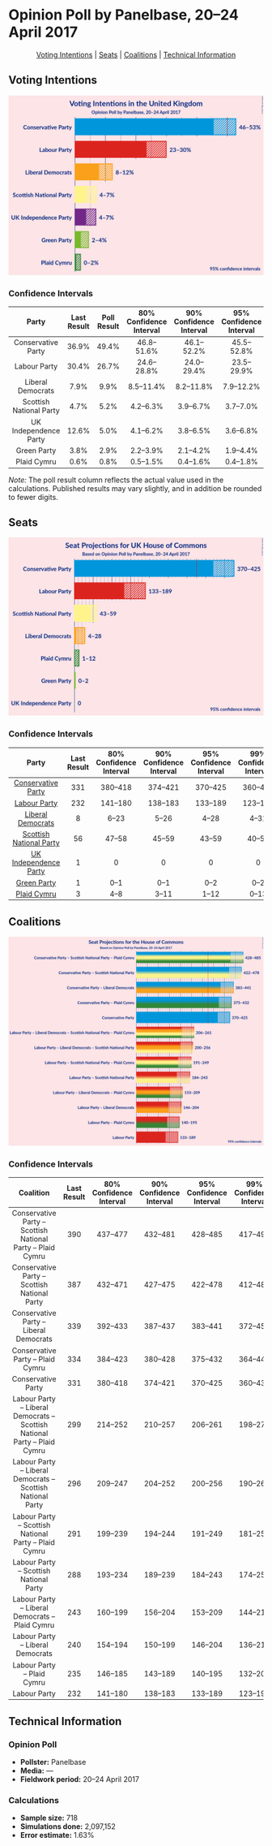 # Opinion Poll by Panelbase, 20–24 April 2017

<p align="center"><a href="#voting-intentions">Voting Intentions</a> | <a href="#seats">Seats</a> | <a href="#coalitions">Coalitions</a> | <a href="#technical-information">Technical Information</a></p>

## Voting Intentions

![Graph with voting intentions not yet produced](2017-04-24-Panelbase.png "Voting Intentions")

### Confidence Intervals

| Party | Last Result | Poll Result | 80% Confidence Interval | 90% Confidence Interval | 95% Confidence Interval | 99% Confidence Interval |
|:-----:|:-----------:|:-----------:|:-----------------------:|:-----------------------:|:-----------------------:|:-----------------------:|
| Conservative Party | 36.9% | 49.4% | 46.8–51.6% |46.1–52.2% |45.5–52.8% |44.4–54.0% |
| Labour Party | 30.4% | 26.7% | 24.6–28.8% |24.0–29.4% |23.5–29.9% |22.5–31.0% |
| Liberal Democrats | 7.9% | 9.9% | 8.5–11.4% |8.2–11.8% |7.9–12.2% |7.3–13.0% |
| Scottish National Party | 4.7% | 5.2% | 4.2–6.3% |3.9–6.7% |3.7–7.0% |3.3–7.6% |
| UK Independence Party | 12.6% | 5.0% | 4.1–6.2% |3.8–6.5% |3.6–6.8% |3.2–7.5% |
| Green Party | 3.8% | 2.9% | 2.2–3.9% |2.1–4.2% |1.9–4.4% |1.6–4.9% |
| Plaid Cymru | 0.6% | 0.8% | 0.5–1.5% |0.4–1.6% |0.4–1.8% |0.3–2.2% |

*Note:* The poll result column reflects the actual value used in the calculations. Published results may vary slightly, and in addition be rounded to fewer digits.

## Seats

![Graph with seats not yet produced](2017-04-24-Panelbase-seats.png "Seats")

### Confidence Intervals

| Party | Last Result | 80% Confidence Interval | 90% Confidence Interval | 95% Confidence Interval | 99% Confidence Interval |
|:-----:|:-----------:|:-----------------------:|:-----------------------:|:-----------------------:|:-----------------------:|
| <a href="#conservative-party">Conservative Party</a> | 331 | 380–418 |374–421 |370–425 |360–434 |
| <a href="#labour-party">Labour Party</a> | 232 | 141–180 |138–183 |133–189 |123–199 |
| <a href="#liberal-democrats">Liberal Democrats</a> | 8 | 6–23 |5–26 |4–28 |4–31 |
| <a href="#scottish-national-party">Scottish National Party</a> | 56 | 47–58 |45–59 |43–59 |40–59 |
| <a href="#uk-independence-party">UK Independence Party</a> | 1 | 0 |0 |0 |0 |
| <a href="#green-party">Green Party</a> | 1 | 0–1 |0–1 |0–2 |0–2 |
| <a href="#plaid-cymru">Plaid Cymru</a> | 3 | 4–8 |3–11 |1–12 |0–13 |


## Coalitions

![Graph with coalitions seats not yet produced](2017-04-24-Panelbase-coalitions-seats.png "Coalitions Seats")

### Confidence Intervals

| Coalition | Last Result | 80% Confidence Interval | 90% Confidence Interval | 95% Confidence Interval | 99% Confidence Interval |
|:---------:|:-----------:|:-----------------------:|:-----------------------:|:-----------------------:|:-----------------------:|
| Conservative Party – Scottish National Party – Plaid Cymru | 390 | 437–477 | 432–481 | 428–485 | 417–495 |
| Conservative Party – Scottish National Party | 387 | 432–471 | 427–475 | 422–478 | 412–487 |
| Conservative Party – Liberal Democrats | 339 | 392–433 | 387–437 | 383–441 | 372–451 |
| Conservative Party – Plaid Cymru | 334 | 384–423 | 380–428 | 375–432 | 364–442 |
| Conservative Party | 331 | 380–418 | 374–421 | 370–425 | 360–434 |
| Labour Party – Liberal Democrats – Scottish National Party – Plaid Cymru | 299 | 214–252 | 210–257 | 206–261 | 198–271 |
| Labour Party – Liberal Democrats – Scottish National Party | 296 | 209–247 | 204–252 | 200–256 | 190–267 |
| Labour Party – Scottish National Party – Plaid Cymru | 291 | 199–239 | 194–244 | 191–249 | 181–259 |
| Labour Party – Scottish National Party | 288 | 193–234 | 189–239 | 184–243 | 174–255 |
| Labour Party – Liberal Democrats – Plaid Cymru | 243 | 160–199 | 156–204 | 153–209 | 144–219 |
| Labour Party – Liberal Democrats | 240 | 154–194 | 150–199 | 146–204 | 136–214 |
| Labour Party – Plaid Cymru | 235 | 146–185 | 143–189 | 140–195 | 132–204 |
| Labour Party | 232 | 141–180 | 138–183 | 133–189 | 123–199 |

## Technical Information

### Opinion Poll

+ **Pollster:** Panelbase
+ **Media:** —
+ **Fieldwork period:** 20–24 April 2017

### Calculations

+ **Sample size:** 718
+ **Simulations done:** 2,097,152
+ **Error estimate:** 1.63%

